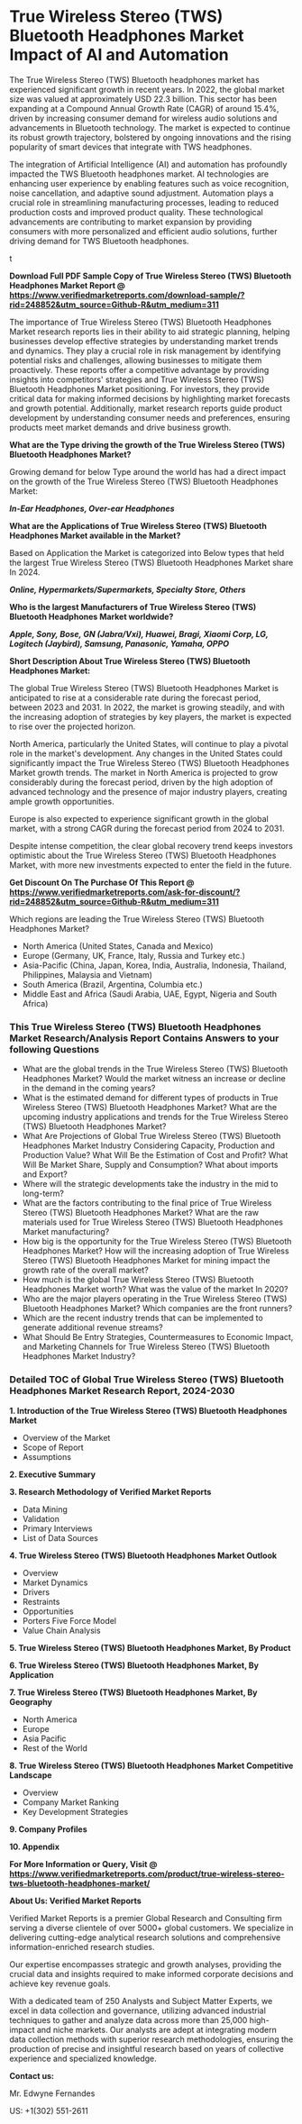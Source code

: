 <meta name="title" content="Global True Wireless Stereo (TWS) Bluetooth Headphones Market Impact of AI and Automation"><meta name="description" content="The True Wireless Stereo (TWS) Bluetooth headphones market has experienced significant growth in recent years. In 2022, the global market size was valued at approximat"><meta name="title" content="True Wireless Stereo (TWS) Bluetooth Headphones Market Size, Share, Scope, Trends, Growth, Opportunities, Analysis, Forecast"><h1>True Wireless Stereo (TWS) Bluetooth Headphones Market Impact of AI and Automation</h1><p>The True Wireless Stereo (TWS) Bluetooth headphones market has experienced significant growth in recent years. In 2022, the global market size was valued at approximately USD 22.3 billion. This sector has been expanding at a Compound Annual Growth Rate (CAGR) of around 15.4%, driven by increasing consumer demand for wireless audio solutions and advancements in Bluetooth technology. The market is expected to continue its robust growth trajectory, bolstered by ongoing innovations and the rising popularity of smart devices that integrate with TWS headphones.</p><p>The integration of Artificial Intelligence (AI) and automation has profoundly impacted the TWS Bluetooth headphones market. AI technologies are enhancing user experience by enabling features such as voice recognition, noise cancellation, and adaptive sound adjustment. Automation plays a crucial role in streamlining manufacturing processes, leading to reduced production costs and improved product quality. These technological advancements are contributing to market expansion by providing consumers with more personalized and efficient audio solutions, further driving demand for TWS Bluetooth headphones.</p>t</p><p id="" class=""><strong>Download Full PDF Sample Copy of True Wireless Stereo (TWS) Bluetooth Headphones Market Report @ <a href="https://www.verifiedmarketreports.com/download-sample/?rid=248852&utm_source=Github-R&utm_medium=311" target="_blank">https://www.verifiedmarketreports.com/download-sample/?rid=248852&utm_source=Github-R&utm_medium=311</a></strong></p><p>The importance of&nbsp;True Wireless Stereo (TWS) Bluetooth Headphones Market research reports lies in their ability to aid strategic planning, helping businesses develop effective strategies by understanding market trends and dynamics. They play a crucial role in risk management by identifying potential risks and challenges, allowing businesses to mitigate them proactively. These reports offer a competitive advantage by providing insights into competitors' strategies and True Wireless Stereo (TWS) Bluetooth Headphones Market positioning. For investors, they provide critical data for making informed decisions by highlighting market forecasts and growth potential. Additionally, market research reports guide product development by understanding consumer needs and preferences, ensuring products meet market demands and drive business growth.</p><p><strong>What are the&nbsp;Type driving the growth of the True Wireless Stereo (TWS) Bluetooth Headphones Market?</strong></p><p id="" class="">Growing demand for below Type around the world has had a direct impact on the growth of the True Wireless Stereo (TWS) Bluetooth Headphones Market:</p><em><strong>In-Ear Headphones, Over-ear Headphones</strong></em></p><strong>What are the&nbsp;Applications&nbsp;of True Wireless Stereo (TWS) Bluetooth Headphones Market available in the Market?</strong></p><p id="" class="">Based on Application the Market is categorized into Below types that held the largest True Wireless Stereo (TWS) Bluetooth Headphones Market share In 2024.</p><em><strong>Online, Hypermarkets/Supermarkets, Specialty Store, Others</strong></em></p><strong>Who is the largest Manufacturers of True Wireless Stereo (TWS) Bluetooth Headphones Market worldwide?</strong></p><p><em><strong>Apple, Sony, Bose, GN (Jabra/Vxi), Huawei, Bragi, Xiaomi Corp, LG, Logitech (Jaybird), Samsung, Panasonic, Yamaha, OPPO</strong></em></p><p id="" class=""><strong>Short Description About True Wireless Stereo (TWS) Bluetooth Headphones Market:</strong></p><p>The global True Wireless Stereo (TWS) Bluetooth Headphones Market is anticipated to rise at a considerable rate during the forecast period, between 2023 and 2031. In 2022, the market is growing steadily, and with the increasing adoption of strategies by key players, the market is expected to rise over the projected horizon.</p><p>North America, particularly the United States, will continue to play a pivotal role in the market's development. Any changes in the United States could significantly impact the True Wireless Stereo (TWS) Bluetooth Headphones Market growth trends. The market in North America is projected to grow considerably during the forecast period, driven by the high adoption of advanced technology and the presence of major industry players, creating ample growth opportunities.</p><p>Europe is also expected to experience significant growth in the global market, with a strong CAGR during the forecast period from 2024 to 2031.</p><p>Despite intense competition, the clear global recovery trend keeps investors optimistic about the True Wireless Stereo (TWS) Bluetooth Headphones Market, with more new investments expected to enter the field in the future.</p><p id="" class=""><strong>Get Discount On The Purchase Of This Report @ <a href="https://www.verifiedmarketreports.com/ask-for-discount/?rid=248852&utm_source=Github-R&utm_medium=311" target="_blank">https://www.verifiedmarketreports.com/ask-for-discount/?rid=248852&utm_source=Github-R&utm_medium=311</a></strong></p>Which regions are leading the True Wireless Stereo (TWS) Bluetooth Headphones Market?</p><ul><li>North America (United States, Canada and Mexico)</li><li>Europe (Germany, UK, France, Italy, Russia and Turkey etc.)</li><li>Asia-Pacific (China, Japan, Korea, India, Australia, Indonesia, Thailand, Philippines, Malaysia and Vietnam)</li><li>South America (Brazil, Argentina, Columbia etc.)</li><li>Middle East and Africa (Saudi Arabia, UAE, Egypt, Nigeria and South Africa)</li></ul><h3 id="" class="">This True Wireless Stereo (TWS) Bluetooth Headphones Market Research/Analysis Report Contains Answers to your following Questions</h3><ul><li>What are the global trends in the True Wireless Stereo (TWS) Bluetooth Headphones Market? Would the market witness an increase or decline in the demand in the coming years?</li><li>What is the estimated demand for different types of products in True Wireless Stereo (TWS) Bluetooth Headphones Market? What are the upcoming industry applications and trends for the True Wireless Stereo (TWS) Bluetooth Headphones Market?</li><li>What Are Projections of Global True Wireless Stereo (TWS) Bluetooth Headphones Market Industry Considering Capacity, Production and Production Value? What Will Be the Estimation of Cost and Profit? What Will Be Market Share, Supply and Consumption? What about imports and Export?</li><li>Where will the strategic developments take the industry in the mid to long-term?</li><li>What are the factors contributing to the final price of True Wireless Stereo (TWS) Bluetooth Headphones Market? What are the raw materials used for True Wireless Stereo (TWS) Bluetooth Headphones Market manufacturing?</li><li>How big is the opportunity for the True Wireless Stereo (TWS) Bluetooth Headphones Market? How will the increasing adoption of True Wireless Stereo (TWS) Bluetooth Headphones Market for mining impact the growth rate of the overall market?</li><li>How much is the global True Wireless Stereo (TWS) Bluetooth Headphones Market worth? What was the value of the market In 2020?</li><li>Who are the major players operating in the True Wireless Stereo (TWS) Bluetooth Headphones Market? Which companies are the front runners?</li><li>Which are the recent industry trends that can be implemented to generate additional revenue streams?</li><li>What Should Be Entry Strategies, Countermeasures to Economic Impact, and Marketing Channels for True Wireless Stereo (TWS) Bluetooth Headphones Market Industry?</li></ul><h3 id="" class="">Detailed TOC of Global True Wireless Stereo (TWS) Bluetooth Headphones Market Research Report, 2024-2030</h3><p id="" class=""><strong>1. Introduction of the True Wireless Stereo (TWS) Bluetooth Headphones Market</strong></p><ul><li>Overview of the Market</li><li>Scope of Report</li><li>Assumptions</li></ul><p id="" class=""><strong>2. Executive Summary</strong></p><p id="" class=""><strong>3. Research Methodology of Verified Market Reports</strong></p><ul><li>Data Mining</li><li>Validation</li><li>Primary Interviews</li><li>List of Data Sources</li></ul><p id="" class=""><strong>4. True Wireless Stereo (TWS) Bluetooth Headphones Market Outlook</strong></p><ul><li>Overview</li><li>Market Dynamics</li><li>Drivers</li><li>Restraints</li><li>Opportunities</li><li>Porters Five Force Model</li><li>Value Chain Analysis</li></ul><p id="" class=""><strong>5. True Wireless Stereo (TWS) Bluetooth Headphones Market, By Product</strong></p><p id="" class=""><strong>6. True Wireless Stereo (TWS) Bluetooth Headphones Market, By Application</strong></p><p id="" class=""><strong>7. True Wireless Stereo (TWS) Bluetooth Headphones Market, By Geography</strong></p><ul><li>North America</li><li>Europe</li><li>Asia Pacific</li><li>Rest of the World</li></ul><p id="" class=""><strong>8. True Wireless Stereo (TWS) Bluetooth Headphones Market Competitive Landscape</strong></p><ul><li>Overview</li><li>Company Market Ranking</li><li>Key Development Strategies</li></ul><p id="" class=""><strong>9. Company Profiles</strong></p><p id="" class=""><strong>10. Appendix</strong></p><p id="" class=""><strong>For More Information or Query, Visit @ <a href="https://www.verifiedmarketreports.com/product/true-wireless-stereo-tws-bluetooth-headphones-market/" target="_blank">https://www.verifiedmarketreports.com/product/true-wireless-stereo-tws-bluetooth-headphones-market/</a></strong></p><p id="" class=""><strong>About Us: Verified Market Reports</strong></p><p id="" class="">Verified Market Reports is a premier Global Research and Consulting firm serving a diverse clientele of over 5000+ global customers. We specialize in delivering cutting-edge analytical research solutions and comprehensive information-enriched research studies.</p><p id="" class="">Our expertise encompasses strategic and growth analyses, providing the crucial data and insights required to make informed corporate decisions and achieve key revenue goals.</p><p id="" class="">With a dedicated team of 250 Analysts and Subject Matter Experts, we excel in data collection and governance, utilizing advanced industrial techniques to gather and analyze data across more than 25,000 high-impact and niche markets. Our analysts are adept at integrating modern data collection methods with superior research methodologies, ensuring the production of precise and insightful research based on years of collective experience and specialized knowledge.</p><p id="" class=""><strong>Contact us:</strong></p><p id="" class="">Mr. Edwyne Fernandes</p><p id="" class="">US: +1(302) 551-2611</p>